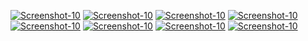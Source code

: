 <a href="https://image.prntscr.com/image/qHn-hUcmT76JNaggGb-OVg.png"><img src="https://image.prntscr.com/image/qHn-hUcmT76JNaggGb-OVg.png" alt="Screenshot-10" border="0"></a>
<a href="https://image.prntscr.com/image/PgXU9i1uRv_RYRyLLKy0tw.png"><img src="https://image.prntscr.com/image/PgXU9i1uRv_RYRyLLKy0tw.png" alt="Screenshot-10" border="0"></a>
<a href="https://image.prntscr.com/image/3SPwsW6VRwCmuwJubMB23g.png"><img src="https://image.prntscr.com/image/3SPwsW6VRwCmuwJubMB23g.png" alt="Screenshot-10" border="0"></a>
<a href="https://image.prntscr.com/image/i_IdTXy2SWWxUs61N7nlLQ.png"><img src="https://image.prntscr.com/image/i_IdTXy2SWWxUs61N7nlLQ.png" alt="Screenshot-10" border="0"></a>
<a href="https://image.prntscr.com/image/15xqZw0bTdSy9jqplCXzcw.png"><img src="https://image.prntscr.com/image/15xqZw0bTdSy9jqplCXzcw.png" alt="Screenshot-10" border="0"></a>
<a href="https://image.prntscr.com/image/d_91BVweTTaBIfWuZkcrSg.png"><img src="https://image.prntscr.com/image/d_91BVweTTaBIfWuZkcrSg.png" alt="Screenshot-10" border="0"></a>
<a href="https://image.prntscr.com/image/M09jxg61RECFYGkaSMaJcg.png"><img src="https://image.prntscr.com/image/M09jxg61RECFYGkaSMaJcg.png" alt="Screenshot-10" border="0"></a>
<a href=""><img src="" alt="Screenshot-10" border="0"></a>
